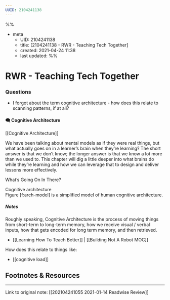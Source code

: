 ```yaml
---
UUID: 2104241138
---
```


%%
- meta
	- UID: 2104241138
	- title: [2104241138 - RWR - Teaching Tech Together]
	- created: 2021-04-24 11:38
	- last updated: 
%%

# RWR - Teaching Tech Together

### Questions
- I forgot about the term cognitive architecture - how does this relate to scanning patterns, if at all?


#### 🗨️ Cognitive Architecture 

[[Cognitive Architecture]]

We have been talking about mental models as if they were real things, but what actually goes on in a learner’s brain when they’re learning? The short answer is that we don’t know; the longer answer is that we know a lot more than we used to. This chapter will dig a little deeper into what brains do while they’re learning and how we can leverage that to design and deliver lessons more effectively.  
  
What’s Going On In There?  
  
Cognitive architecture  
Figure \[f:arch-model\] is a simplified model of human cognitive architecture.

##### Notes

Roughly speaking, Cognitive Architecture is the process of moving things from short-term to long-term memory, how we receive visual / verbal inputs, how that gets encoded for long term memory, and then retrieved.

- [[Learning How To Teach Better]] | [[Building Not A Robot MOC]]

How does this relate to things like:
- [[cognitive load]] 
	

## Footnotes & Resources

---

Link to original note: [[202104241055 2021-01-14 Readwise Review]]